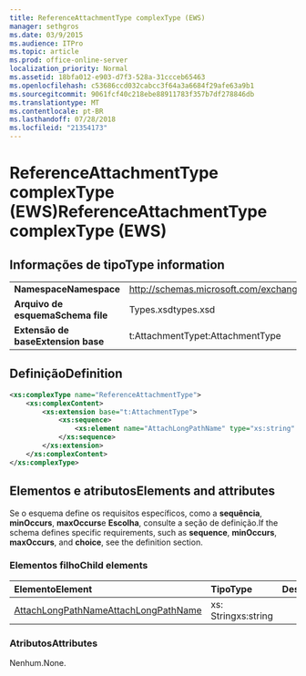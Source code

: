 ```yaml
---
title: ReferenceAttachmentType complexType (EWS)
manager: sethgros
ms.date: 03/9/2015
ms.audience: ITPro
ms.topic: article
ms.prod: office-online-server
localization_priority: Normal
ms.assetid: 18bfa012-e903-d7f3-528a-31ccceb65463
ms.openlocfilehash: c53686ccd032cabcc3f64a3a6684f29afe63a9b1
ms.sourcegitcommit: 9061fcf40c218ebe88911783f357b7df278846db
ms.translationtype: MT
ms.contentlocale: pt-BR
ms.lasthandoff: 07/28/2018
ms.locfileid: "21354173"
---
```

# <a name="referenceattachmenttype-complextype-ews"></a><span data-ttu-id="0cf43-102">ReferenceAttachmentType complexType (EWS)</span><span class="sxs-lookup"><span data-stu-id="0cf43-102">ReferenceAttachmentType complexType (EWS)</span></span>

## <a name="type-information"></a><span data-ttu-id="0cf43-103">Informações de tipo</span><span class="sxs-lookup"><span data-stu-id="0cf43-103">Type information</span></span>

|||
|:-----|:-----|
|<span data-ttu-id="0cf43-104">**Namespace**</span><span class="sxs-lookup"><span data-stu-id="0cf43-104">**Namespace**</span></span> <br/> |http://schemas.microsoft.com/exchange/services/2006/types  <br/> |
|<span data-ttu-id="0cf43-105">**Arquivo de esquema**</span><span class="sxs-lookup"><span data-stu-id="0cf43-105">**Schema file**</span></span> <br/> |<span data-ttu-id="0cf43-106">Types.xsd</span><span class="sxs-lookup"><span data-stu-id="0cf43-106">types.xsd</span></span>  <br/> |
|<span data-ttu-id="0cf43-107">**Extensão de base**</span><span class="sxs-lookup"><span data-stu-id="0cf43-107">**Extension base**</span></span> <br/> |<span data-ttu-id="0cf43-108">t:AttachmentType</span><span class="sxs-lookup"><span data-stu-id="0cf43-108">t:AttachmentType</span></span>  <br/> |
   
## <a name="definition"></a><span data-ttu-id="0cf43-109">Definição</span><span class="sxs-lookup"><span data-stu-id="0cf43-109">Definition</span></span>

```XML
<xs:complexType name="ReferenceAttachmentType">
    <xs:complexContent>
        <xs:extension base="t:AttachmentType">
            <xs:sequence>
                <xs:element name="AttachLongPathName" type="xs:string" maxOccurs="1" minOccurs="0"></xs:element>
            </xs:sequence>
        </xs:extension>
    </xs:complexContent>
</xs:complexType>

```

## <a name="elements-and-attributes"></a><span data-ttu-id="0cf43-110">Elementos e atributos</span><span class="sxs-lookup"><span data-stu-id="0cf43-110">Elements and attributes</span></span>

<span data-ttu-id="0cf43-111">Se o esquema define os requisitos específicos, como a **sequência**, **minOccurs**, **maxOccurs**e **Escolha**, consulte a seção de definição.</span><span class="sxs-lookup"><span data-stu-id="0cf43-111">If the schema defines specific requirements, such as **sequence**, **minOccurs**, **maxOccurs**, and **choice**, see the definition section.</span></span> 
  
### <a name="child-elements"></a><span data-ttu-id="0cf43-112">Elementos filho</span><span class="sxs-lookup"><span data-stu-id="0cf43-112">Child elements</span></span>

|<span data-ttu-id="0cf43-113">**Elemento**</span><span class="sxs-lookup"><span data-stu-id="0cf43-113">**Element**</span></span>|<span data-ttu-id="0cf43-114">**Tipo**</span><span class="sxs-lookup"><span data-stu-id="0cf43-114">**Type**</span></span>|<span data-ttu-id="0cf43-115">**Descrição**</span><span class="sxs-lookup"><span data-stu-id="0cf43-115">**Description**</span></span>|
|:-----|:-----|:-----|
|[<span data-ttu-id="0cf43-116">AttachLongPathName</span><span class="sxs-lookup"><span data-stu-id="0cf43-116">AttachLongPathName</span></span>](attachlongpathname.md) <br/> |<span data-ttu-id="0cf43-117">xs: String</span><span class="sxs-lookup"><span data-stu-id="0cf43-117">xs:string</span></span>  <br/> ||
   
### <a name="attributes"></a><span data-ttu-id="0cf43-118">Atributos</span><span class="sxs-lookup"><span data-stu-id="0cf43-118">Attributes</span></span>

<span data-ttu-id="0cf43-119">Nenhum.</span><span class="sxs-lookup"><span data-stu-id="0cf43-119">None.</span></span>
  

